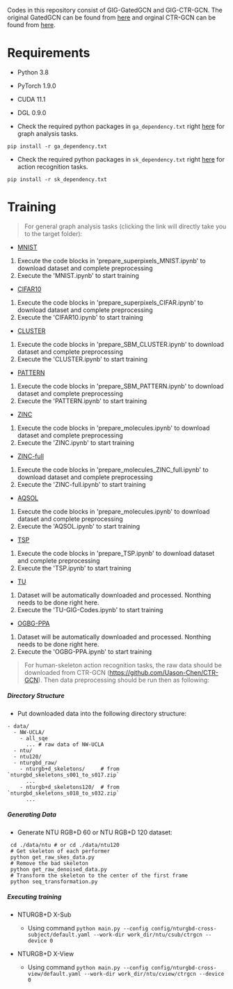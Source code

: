 Codes in this repository consist of GIG-GatedGCN and GIG-CTR-GCN. The original GatedGCN can be found from [here](https://github.com/wangjs96/benchmarking-gnns/blob/master/layers/gated_gcn_layer.py) and orginal CTR-GCN can be found from [here](https://github.com/Uason-Chen/CTR-GCN).

Requirements
=
- Python 3.8
- PyTorch 1.9.0
- CUDA 11.1
- DGL 0.9.0

- Check the required python packages in `ga_dependency.txt` right [here](./GIG-Supplementary-Codes-Anonymous/data/) for graph analysis tasks.
```
pip install -r ga_dependency.txt
```
- Check the required python packages in `sk_dependency.txt` right [here](./GIG-Supplementary-Codes-Anonymous/NTURGB/GIG-CTR-GCN/) for action recognition tasks.
```
pip install -r sk_dependency.txt
```

Training
= 
>For general graph analysis tasks (clicking the link will directly take you to the target folder):

- [MNIST](./GIG-Supplementary-Codes-Anonymous/data/superpixels/)
1) Execute the code blocks in 'prepare_superpixels_MNIST.ipynb' to download dataset and complete preprocessing
2) Execute the 'MNIST.ipynb' to start training

- [CIFAR10](./GIG-Supplementary-Codes-Anonymous/data/superpixels/)
1) Execute the code blocks in 'prepare_superpixels_CIFAR.ipynb' to download dataset and complete preprocessing
2) Execute the 'CIFAR10.ipynb' to start training
  
- [CLUSTER](./GIG-Supplementary-Codes-Anonymous/data/SBMs/)
1) Execute the code blocks in 'prepare_SBM_CLUSTER.ipynb' to download dataset and complete preprocessing
2) Execute the 'CLUSTER.ipynb' to start training

- [PATTERN](./GIG-Supplementary-Codes-Anonymous/data/SBMs/)
1) Execute the code blocks in 'prepare_SBM_PATTERN.ipynb' to download dataset and complete preprocessing
2) Execute the 'PATTERN.ipynb' to start training

- [ZINC](./GIG-Supplementary-Codes-Anonymous/data/molecules/)
1) Execute the code blocks in 'prepare_molecules.ipynb' to download dataset and complete preprocessing
2) Execute the 'ZINC.ipynb' to start training

- [ZINC-full](./GIG-Supplementary-Codes-Anonymous/data/molecules/)
1) Execute the code blocks in 'prepare_molecules_ZINC_full.ipynb' to download dataset and complete preprocessing
2) Execute the 'ZINC-full.ipynb' to start training

- [AQSOL](./GIG-Supplementary-Codes-Anonymous/data/molecules/)
1) Execute the code blocks in 'prepare_molecules.ipynb' to download dataset and complete preprocessing
2) Execute the 'AQSOL.ipynb' to start training

- [TSP](./GIG-Supplementary-Codes-Anonymous/data/TSP/)
1) Execute the code blocks in 'prepare_TSP.ipynb' to download dataset and complete preprocessing
2) Execute the 'TSP.ipynb' to start training

- [TU](./GIG-Supplementary-Codes-Anonymous/data/TUs/)
1) Dataset will be automatically downloaded and processed. Nonthing needs to be done right here.
2) Execute the 'TU-GIG-Codes.ipynb' to start training

- [OGBG-PPA](./GIG-Supplementary-Codes-Anonymous/data/OGBG-PPA/)
1) Dataset will be automatically downloaded and processed. Nonthing needs to be done right here.
2) Execute the 'OGBG-PPA.ipynb' to start training


>For human-skeleton action recognition tasks, the raw data should be downloaded from CTR-GCN (https://github.com/Uason-Chen/CTR-GCN). Then data preprocessing should be run then as following:

##### Directory Structure

- Put downloaded data into the following directory structure:

```
- data/
  - NW-UCLA/
    - all_sqe
      ... # raw data of NW-UCLA
  - ntu/
  - ntu120/
  - nturgbd_raw/
    - nturgb+d_skeletons/     # from `nturgbd_skeletons_s001_to_s017.zip`
      ...
    - nturgb+d_skeletons120/  # from `nturgbd_skeletons_s018_to_s032.zip`
      ...
```

##### Generating Data

- Generate NTU RGB+D 60 or NTU RGB+D 120 dataset:

```
 cd ./data/ntu # or cd ./data/ntu120
 # Get skeleton of each performer
 python get_raw_skes_data.py
 # Remove the bad skeleton 
 python get_raw_denoised_data.py
 # Transform the skeleton to the center of the first frame
 python seq_transformation.py
```

##### Executing training

* NTURGB+D X-Sub
  * Using command `python main.py --config config/nturgbd-cross-subject/default.yaml --work-dir work_dir/ntu/csub/ctrgcn --device 0`

* NTURGB+D X-View
  * Using command `python main.py --config config/nturgbd-cross-view/default.yaml --work-dir work_dir/ntu/cview/ctrgcn --device 0`
